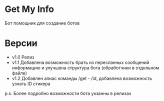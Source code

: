 # Get My Info
<p>Бот помощник для создание ботов</p>

# Версии
<ul>
<li>v1.0 Релиз</li>
<li>v1.1 Добавлена возможность брать из пересланных сообщений информацию и улучшена структура бота (обработчики в отднльном файле)</li>
<li>v1.2 Добавлен алиас команды /get - /id, добавлена возможность узнать ID стикера</li>
</ul>
<div>p.s. Более подробно возможности бота укзанны в релизах</div>
